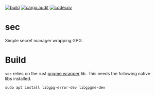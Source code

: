 [![build](https://github.com/wayofthepie/sec/actions/workflows/build.yml/badge.svg)](https://github.com/wayofthepie/sec/actions/workflows/build.yml)
[![cargo audit](https://github.com/wayofthepie/sec/actions/workflows/security_audit.yml/badge.svg)](https://github.com/wayofthepie/sec/actions/workflows/security_audit.yml)
[![codecov](https://codecov.io/gh/wayofthepie/sec/branch/main/graph/badge.svg?token=TAVF5SW2KM)](https://codecov.io/gh/wayofthepie/sec)
# sec
Simple secret manager wrapping GPG.

# Build
`sec` relies on the rust [gpgme wrapper](https://github.com/gpg-rs/gpgme) lib. This needs the following native libs installed.

```console
sudo apt install libgpg-error-dev libgpgme-dev
```
